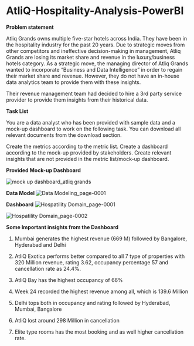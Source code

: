# AtliQ-Hospitality-Analysis-PowerBI
**Problem statement**

Atliq Grands owns multiple five-star hotels across India. They have been in the hospitality industry for the past 20 years. Due to strategic moves from other competitors and ineffective decision-making in management, Atliq Grands are losing its market share and revenue in the luxury/business hotels category. As a strategic move, the managing director of Atliq Grands wanted to incorporate “Business and Data Intelligence” in order to regain their market share and revenue. However, they do not have an in-house data analytics team to provide them with these insights.

Their revenue management team had decided to hire a 3rd party service provider to provide them insights from their historical data.

**Task List**

You are a data analyst who has been provided with sample data and a mock-up dashboard to work on the following task. You can download all relevant documents from the download section.

Create the metrics according to the metric list.
Create a dashboard according to the mock-up provided by stakeholders.
Create relevant insights that are not provided in the metric list/mock-up dashboard.

**Provided Mock-up Dashboard**

![mock up dashboard_atliq grands](https://github.com/user-attachments/assets/f84e7eba-0de0-41ee-9932-80fd884a1dbd)

**Data Model**
![Data Modeling_page-0001](https://github.com/Sagarparkhe/AtliQ-Hospitality-Analysis---PowerBI/assets/171353864/e85fc714-5a8e-431f-b77f-0b26e7dcffe0)

**Dashboard**
![Hospatility Domain_page-0001](https://github.com/user-attachments/assets/b083e3be-ffb8-4c63-9135-dcffe0a2987f)


![Hospatility Domain_page-0002](https://github.com/user-attachments/assets/66385b34-f0dd-4bee-9db7-d5121851ec7b)


**Some Important insights from the Dashboard**

1. Mumbai generates the highest revenue (669 M) followed by Bangalore, Hyderabad and Delhi

2. AtliQ Exotica performs better compared to all 7 type of properties with 320 Million revenue, rating 3.62, occupancy percentage 57 and cancellation rate as 24.4%.

3. AtliQ Bay has the highest occupancy of 66%

4. Week 24 recorded the highest revenue among all, which is 139.6 Million

5. Delhi tops both in occupancy and rating followed by Hyderabad, Mumbai, Bangalore

6. AtliQ lost around 298 Million in cancellation

7. Elite type rooms has the most booking and as well higher cancellation rate.
